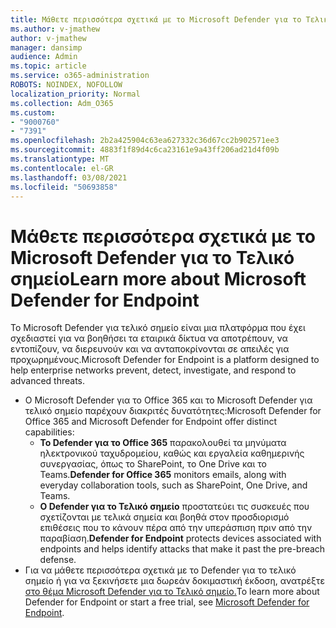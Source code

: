 ```yaml
---
title: Μάθετε περισσότερα σχετικά με το Microsoft Defender για το Τελικό σημείο
ms.author: v-jmathew
author: v-jmathew
manager: dansimp
audience: Admin
ms.topic: article
ms.service: o365-administration
ROBOTS: NOINDEX, NOFOLLOW
localization_priority: Normal
ms.collection: Adm_O365
ms.custom:
- "9000760"
- "7391"
ms.openlocfilehash: 2b2a425904c63ea627332c36d67cc2b902571ee3
ms.sourcegitcommit: 4883f1f89d4c6ca23161e9a43ff206ad21d4f09b
ms.translationtype: MT
ms.contentlocale: el-GR
ms.lasthandoff: 03/08/2021
ms.locfileid: "50693858"
---
```

# <a name="learn-more-about-microsoft-defender-for-endpoint"></a><span data-ttu-id="a2824-102">Μάθετε περισσότερα σχετικά με το Microsoft Defender για το Τελικό σημείο</span><span class="sxs-lookup"><span data-stu-id="a2824-102">Learn more about Microsoft Defender for Endpoint</span></span>

<span data-ttu-id="a2824-103">Το Microsoft Defender για τελικό σημείο είναι μια πλατφόρμα που έχει σχεδιαστεί για να βοηθήσει τα εταιρικά δίκτυα να αποτρέπουν, να εντοπίζουν, να διερευνούν και να ανταποκρίνονται σε απειλές για προχωρημένους.</span><span class="sxs-lookup"><span data-stu-id="a2824-103">Microsoft Defender for Endpoint is a platform designed to help enterprise networks prevent, detect, investigate, and respond to advanced threats.</span></span>

- <span data-ttu-id="a2824-104">Ο Microsoft Defender για το Office 365 και το Microsoft Defender για τελικό σημείο παρέχουν διακριτές δυνατότητες:</span><span class="sxs-lookup"><span data-stu-id="a2824-104">Microsoft Defender for Office 365 and Microsoft Defender for Endpoint offer distinct capabilities:</span></span>
  - <span data-ttu-id="a2824-105">**Το Defender για το Office 365** παρακολουθεί τα μηνύματα ηλεκτρονικού ταχυδρομείου, καθώς και εργαλεία καθημερινής συνεργασίας, όπως το SharePoint, το One Drive και το Teams.</span><span class="sxs-lookup"><span data-stu-id="a2824-105">**Defender for Office 365** monitors emails, along with everyday collaboration tools, such as SharePoint, One Drive, and Teams.</span></span>
  - <span data-ttu-id="a2824-106">**Ο Defender για το Τελικό σημείο** προστατεύει τις συσκευές που σχετίζονται με τελικά σημεία και βοηθά στον προσδιορισμό επιθέσεις που το κάνουν πέρα από την υπεράσπιση πριν από την παραβίαση.</span><span class="sxs-lookup"><span data-stu-id="a2824-106">**Defender for Endpoint** protects devices associated with endpoints and helps identify attacks that make it past the pre-breach defense.</span></span>
- <span data-ttu-id="a2824-107">Για να μάθετε περισσότερα σχετικά με το Defender για το τελικό σημείο ή για να ξεκινήσετε μια δωρεάν δοκιμαστική έκδοση, ανατρέξτε [στο θέμα Microsoft Defender για το Τελικό σημείο.](https://go.microsoft.com/fwlink/?linkid=2094113)</span><span class="sxs-lookup"><span data-stu-id="a2824-107">To learn more about Defender for Endpoint or start a free trial, see [Microsoft Defender for Endpoint](https://go.microsoft.com/fwlink/?linkid=2094113).</span></span>
